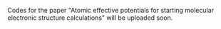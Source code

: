 Codes for the paper 
"Atomic effective potentials for starting molecular electronic structure calculations"
will be uploaded soon.
